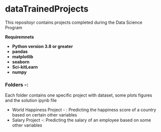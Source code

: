 <h1> dataTrainedProjects </h1>
<p>This repositoyr contains projects completed during the Data Science Program</p>

<strong>Requiremnets
  <ul>
    <li>Python version 3.8 or greater</li>
    <li>pandas</li>
    <li>matplotlib</li>
    <li>seaborn</li>
    <li>Sci-kitLearn</li>
    <li>numpy</li>
  </ul>
</strong>

<h3>Folders -: </h3>
<p>Each folder contains one specific project with dataset, some plots figures and the solution ipynb file</p>
<ul>
  <li>World Happiness Project - : Predicting the happiness score of a country based on certain other variables</li>
  <li>Salary Project -: Predicting the salary of an employee based on some other variables</li>
</ul>

